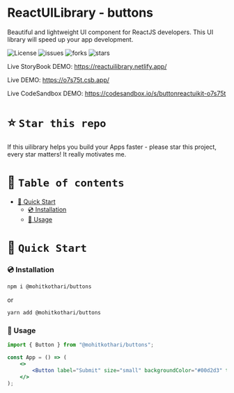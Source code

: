 # ReactUILibrary - buttons

Beautiful and lightweight UI component for ReactJS developers. This UI library will speed up your app development.

![License](https://img.shields.io/npm/l/@mohitkothari/buttons?style=plastic)
![issues](https://img.shields.io/github/issues/mohitkothari-dev/ReactUILibrary?style=plastic)
![forks](https://img.shields.io/github/forks/mohitkothari-dev/ReactUILibrary?style=plastic)
![stars](https://img.shields.io/github/stars/mohitkothari-dev/ReactUILibrary?style=plastic)

Live StoryBook DEMO: https://reactuilibrary.netlify.app/

Live DEMO: https://o7s75t.csb.app/

Live CodeSandbox DEMO: https://codesandbox.io/s/buttonreactuikit-o7s75t

# ⭐️ `Star this repo`

If this uilibrary helps you build your Apps faster - please star this project, every star matters! It really motivates me.


# 🧭 `Table of contents`

-   [🚀 Quick Start](#-quick-start)
    -   [💿 Installation](#-installation)
    -   [🧰 Usage](#-usage)



# 🚀 `Quick Start`

### 💿 Installation

```bash
npm i @mohitkothari/buttons
```

or

```bash
yarn add @mohitkothari/buttons
```

### 🧰 Usage

```jsx
import { Button } from "@mohitkothari/buttons";

const App = () => (
    <>
        <Button label="Submit" size="small" backgroundColor="#00d2d3" textColor="#fff" />
    </>
);
```